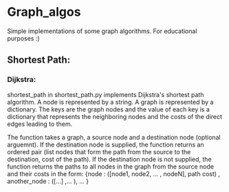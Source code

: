 Graph_algos
===========

Simple implementations of some graph algorithms. For educational purposes :)

Shortest Path:
--------------
### Dijkstra:
shortest_path in shortest_path.py implements Dijkstra's shortest path algorithm. A node is represented by a string. A graph is represented by a dictionary. The keys are the graph nodes and the value of each key is a dictionary that represents the neighboring nodes and the costs of the direct edges leading to them.

The function takes a graph, a source node and a destination node (optional arguemnt). If the destination node is supplied, the function returns an ordered pair (list nodes that form the path from the source to the destination, cost of the path). If the destination node is not supplied, the function returns the paths to all nodes in the graph from the source node and their costs in the form: {node : ([node1, node2, ... , nodeN], path cost) , another_node : ([...] ,... ), ... }
